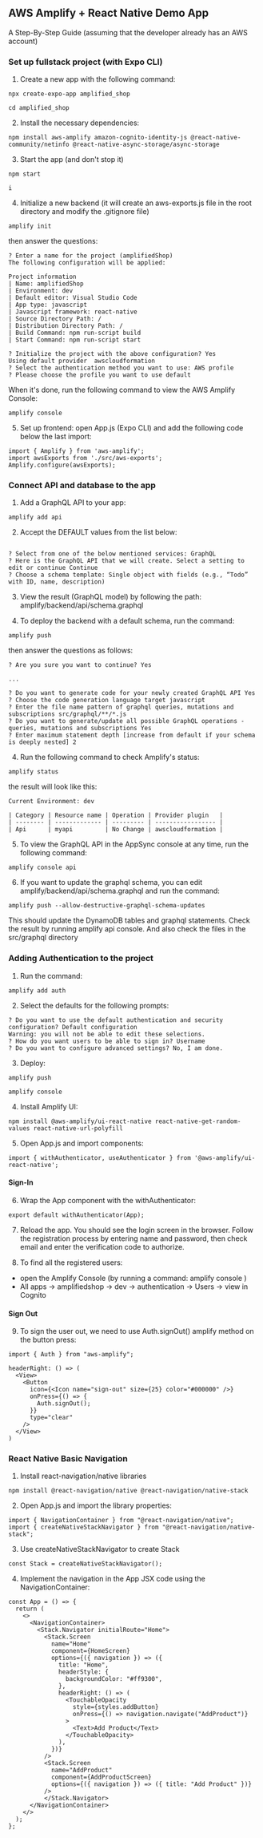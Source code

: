## AWS Amplify + React Native Demo App

A Step-By-Step Guide (assuming that the developer already has an AWS account)

### Set up fullstack project (with Expo CLI)

1. Create a new app with the following command:

```
npx create-expo-app amplified_shop

cd amplified_shop

```

2. Install the necessary dependencies:

```
npm install aws-amplify amazon-cognito-identity-js @react-native-community/netinfo @react-native-async-storage/async-storage

```

3. Start the app (and don't stop it)

```
npm start

i

```

4. Initialize a new backend (it will create an aws-exports.js file in the root directory and modify the .gitignore file)

`amplify init`

then answer the questions:

```
? Enter a name for the project (amplifiedShop)
The following configuration will be applied:

Project information
| Name: amplifiedShop
| Environment: dev
| Default editor: Visual Studio Code
| App type: javascript
| Javascript framework: react-native
| Source Directory Path: /
| Distribution Directory Path: /
| Build Command: npm run-script build
| Start Command: npm run-script start

? Initialize the project with the above configuration? Yes
Using default provider  awscloudformation
? Select the authentication method you want to use: AWS profile
? Please choose the profile you want to use default

```

When it's done, run the following command to view the AWS Amplify Console:

`amplify console`

5. Set up frontend: open App.js (Expo CLI) and add the following code below the last import:

```
import { Amplify } from 'aws-amplify';
import awsExports from './src/aws-exports';
Amplify.configure(awsExports);

```

### Connect API and database to the app

1. Add a GraphQL API to your app:

```
amplify add api

```

2. Accept the DEFAULT values from the list below:

```

? Select from one of the below mentioned services: GraphQL
? Here is the GraphQL API that we will create. Select a setting to edit or continue Continue
? Choose a schema template: Single object with fields (e.g., “Todo” with ID, name, description)

```

3. View the result (GraphQL model) by following the path:
   amplify/backend/api/schema.graphql

4. To deploy the backend with a default schema, run the command:

```
amplify push

```

then answer the questions as follows:

```
? Are you sure you want to continue? Yes

...

? Do you want to generate code for your newly created GraphQL API Yes
? Choose the code generation language target javascript
? Enter the file name pattern of graphql queries, mutations and subscriptions src/graphql/**/*.js
? Do you want to generate/update all possible GraphQL operations - queries, mutations and subscriptions Yes
? Enter maximum statement depth [increase from default if your schema is deeply nested] 2

```

4. Run the following command to check Amplify's status:

`amplify status`

the result will look like this:

```
Current Environment: dev

| Category | Resource name | Operation | Provider plugin   |
| -------- | ------------- | --------- | ----------------- |
| Api      | myapi         | No Change | awscloudformation |

```

5. To view the GraphQL API in the AppSync console at any time, run the following command:

```
amplify console api

```

6. If you want to update the graphql schema, you can edit amplify/backend/api/schema.graphql and run the command:

```
amplify push --allow-destructive-graphql-schema-updates

```

This should update the DynamoDB tables and graphql statements.
Check the result by running amplify api console.
And also check the files in the src/graphql directory

### Adding Authentication to the project

1. Run the command:

`amplify add auth`

2. Select the defaults for the following prompts:

```
? Do you want to use the default authentication and security configuration? Default configuration
Warning: you will not be able to edit these selections.
? How do you want users to be able to sign in? Username
? Do you want to configure advanced settings? No, I am done.

```

3. Deploy:

`amplify push`

`amplify console`

4. Install Amplify UI:

```
npm install @aws-amplify/ui-react-native react-native-get-random-values react-native-url-polyfill

```

5. Open App.js and import components:

```
import { withAuthenticator, useAuthenticator } from '@aws-amplify/ui-react-native';

```

#### Sign-In

6. Wrap the App component with the withAuthenticator:

```
export default withAuthenticator(App);

```

7. Reload the app. You should see the login screen in the browser.
   Follow the registration process by entering name and password, then check email and enter the verification code to authorize.

8. To find all the registered users:

- open the Amplify Console (by running a command: amplify console )
- All apps -> amplifiedshop -> dev -> authentication -> Users -> view in Cognito

#### Sign Out

9. To sign the user out, we need to use Auth.signOut() amplify method on the button press:

```
import { Auth } from "aws-amplify";

headerRight: () => (
  <View>
    <Button
      icon={<Icon name="sign-out" size={25} color="#000000" />}
      onPress={() => {
        Auth.signOut();
      }}
      type="clear"
    />
  </View>
)

```

### React Native Basic Navigation

1. Install react-navigation/native libraries

```
npm install @react-navigation/native @react-navigation/native-stack

```

2. Open App.js and import the library properties:

```
import { NavigationContainer } from "@react-navigation/native";
import { createNativeStackNavigator } from "@react-navigation/native-stack";

```

3. Use createNativeStackNavigator to create Stack

```
const Stack = createNativeStackNavigator();

```

4. Implement the navigation in the App JSX code using the NavigationContainer:

```
const App = () => {
  return (
    <>
      <NavigationContainer>
        <Stack.Navigator initialRoute="Home">
          <Stack.Screen
            name="Home"
            component={HomeScreen}
            options={({ navigation }) => ({
              title: "Home",
              headerStyle: {
                backgroundColor: "#ff9300",
              },
              headerRight: () => (
                <TouchableOpacity
                  style={styles.addButton}
                  onPress={() => navigation.navigate("AddProduct")}
                >
                  <Text>Add Product</Text>
                </TouchableOpacity>
              ),
            })}
          />
          <Stack.Screen
            name="AddProduct"
            component={AddProductScreen}
            options={({ navigation }) => ({ title: "Add Product" })}
          />
          </Stack.Navigator>
      </NavigationContainer>
    </>
  );
};

```
